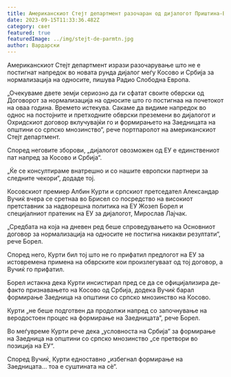 ```yaml
---
title: Американскиот Стејт департмент разочаран од дијалогот Приштина-Белград
date: 2023-09-15T11:33:36.482Z
category: свет
featured: true
featuredImage: ../img/stejt-de-parmtn.jpg
author: Вардарски
---
```

<!--StartFragment-->

Американскиот Стејт департмент изрази разочарување што не е постигнат напредок во новата рунда дијалог меѓу Косово и Србија за нормализација на односите, пишува Радио Слободна Европа.



<!--EndFragment--><!--StartFragment-->

„Очекуваме двете земји сериозно да ги сфатат своите обврски од Договорот за нормализација на односите што го постигнаа на почетокот на оваа година. Времето истекува. Сакаме да видиме напредок во однос на постојните и претходните обврски преземени во дијалогот и Охридскиот договор вклучувајќи го и формирањето на Заедницата на општини со српско мнозинство“, рече портпаролот на американскиот Стејт департмент.

Според неговите зборови, „дијалогот овозможен од ЕУ е единствениот пат напред за Косово и Србија“.

„Ќе се консултираме внатрешно и со нашите европски партнери за следните чекори“, додаде тој.

Косовскиот премиер Албин Курти и српскиот претседател Александар Вучиќ вчера се сретнаа во Брисел со посредство на високиот претставник за надворешна политика на ЕУ Жозеп Борел и специјалниот пратеник на ЕУ за дијалогот, Мирослав Лајчак.

„Средбата на која на дневен ред беше спроведувањето на Основниот договор за нормализација на односите не постигна никакви резултати“, рече Борел.

Според него, Курти бил тој што не го прифатил предлогот на ЕУ за истовремена примена на обврските кои произлегуваат од тој договор, а Вучиќ го прифатил.

Борел истакна дека Курти инсистирал пред се да се официјализира де-факто признавањето на Косово од Србија, додека Вучиќ барал формирање Заедница на општини со српско мнозинство на Косово.

Курти „не беше подготвен да продолжи напред со започнување на веродостоен процес на формирање на Заедницата“, рече Борел.

Во меѓувреме Курти рече дека „условноста на Србија“ за формирање на Заедница на општини со српско мнозинство „се претвори во позиција на ЕУ“.

Според Вучиќ, Курти едноставно „избегнал формирање на Заедницата… тоа е суштината на сè“.

<!--EndFragment-->